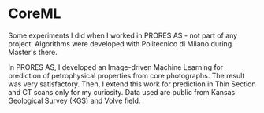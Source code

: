# CoreML

Some experiments I did when I worked in PRORES AS - not part of any project. Algorithms were developed with Politecnico di Milano during Master's there. 

In PRORES AS, I developed an Image-driven Machine Learning for prediction of petrophysical properties from core photographs. The result was very satisfactory. Then, I extend this work for prediction in Thin Section and CT scans only for my curiosity. Data used are public from Kansas Geological Survey (KGS) and Volve field. 


